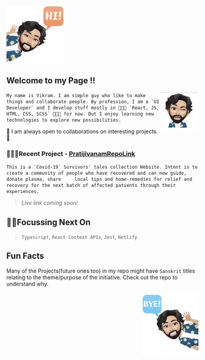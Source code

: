 <img src="https://github.com/k-vikram/k-vikram/blob/master/Avatars/hi.png" alt="sayhi" width="150"/>

## Welcome to my Page !!

<img src="https://github.com/k-vikram/k-vikram/blob/master/Avatars/wink.png" alt="mewink" width="100" align="right" />

    My name is Vikram. I am simple guy who like to make things and collaborate people. By profession, I am a `UI Developer` and I develop stuff mostly in 👨🏻‍💻 `React, JS, HTML, CSS, SCSS` 👨🏻‍💻 for now. But I enjoy learning new technologies to explore new possibilities. 

🤝 I am always open to collaborations on interesting projects. 🤝

### 🌱🌱🌱Recent Project - [PratijivanamRepoLink](https://github.com/k-vikram/Pratijivanam)

    This is a `Covid-19` Survivors' tales collection Website. Intent is to create a community of people who have recovered and can now guide, donate plasma, share     local tips and home-remedies for relief and recovery for the next batch of affected patients through their experiences.

  > *Live link coming soon!*
  
## 🤽‍♂️Focussing Next On 

  > `Typescript`, `React Context APIs`, `Jest`, `Netlify`  

## Fun Facts

Many of the Projects(future ones too) in my repo might have `Sanskrit` titles relating to the theme/purpose of the initiative. Check out the repo to understand why.

<img src="https://github.com/k-vikram/k-vikram/blob/master/Avatars/bye.png" alt="saybye" width="150" align="right"/>
